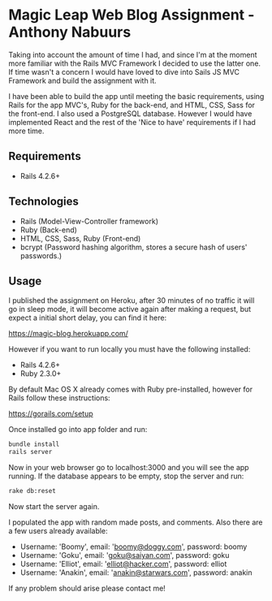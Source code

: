 # Magic Leap Web Blog Assignment - Anthony Nabuurs

Taking into account the amount of time I had, and since I'm at the moment more familiar with the Rails MVC Framework I decided to use the latter one. If time wasn't a concern I would have loved to dive into Sails JS MVC Framework and build the assignment with it.

I have been able to build the app until meeting the basic requirements, using Rails for the app MVC's, Ruby for the back-end, and HTML, CSS, Sass for the front-end. I also used a PostgreSQL database. However I would have implemented React and the rest of the 'Nice to have' requirements if I had more time.

## Requirements

- Rails 4.2.6+

## Technologies

- Rails (Model-View-Controller framework)
- Ruby (Back-end)
- HTML, CSS, Sass, Ruby (Front-end)
- bcrypt (Password hashing algorithm, stores a secure hash of users' passwords.)

## Usage

I published the assignment on Heroku, after 30 minutes of no traffic it will go in sleep mode, it will become active again after making a request, but expect a initial short delay, you can find it here:

https://magic-blog.herokuapp.com/

However if you want to run locally you must have the following installed:
- Rails 4.2.6+
- Ruby 2.3.0+

By default Mac OS X already comes with Ruby pre-installed, however for Rails follow these instructions:

https://gorails.com/setup

Once installed go into app folder and run:
```bash
bundle install
rails server
```

Now in your web browser go to localhost:3000 and you will see the app running.
If the database appears to be empty, stop the server and run:
```bash
rake db:reset
```
Now start the server again.

I populated the app with random made posts, and comments. Also there are a few users already available:
- Username: 'Boomy', email: 'boomy@doggy.com', password: boomy
- Username: 'Goku', email: 'goku@saiyan.com', password: goku
- Username: 'Elliot', email: 'elliot@hacker.com', password: elliot
- Username: 'Anakin', email: 'anakin@starwars.com', password: anakin

If any problem should arise please contact me!


